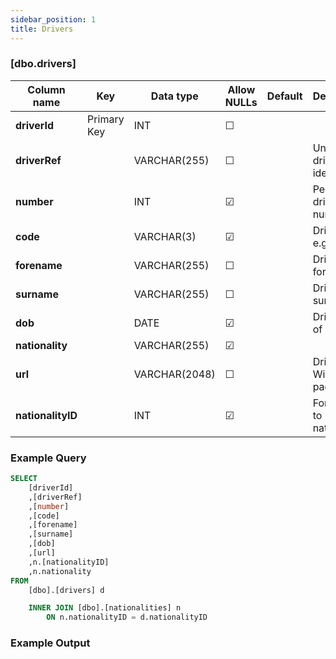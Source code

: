 ```yaml
---
sidebar_position: 1
title: Drivers
---
```


### [dbo.drivers]
| Column name | Key | Data type | Allow NULLs | Default | Description |
| ------- | ------- | ------- | ------- | ------- | ------- |
| **driverId** |  Primary Key | INT | ☐ |  |  | 
| **driverRef** |  | VARCHAR(255) | ☐ |  | Unique driver identifier | 
| **number** |  | INT | ☑ |  | Permanent driver number | 
| **code** |  | VARCHAR(3) | ☑ |  | Driver code e.g. "ALO" | 
| **forename** |  | VARCHAR(255) | ☐ |  | Driver forename | 
| **surname** |  | VARCHAR(255) | ☐ |  | Driver surname | 
| **dob** |  | DATE | ☑ |  | Driver date of birth | 
| **nationality** |  | VARCHAR(255) | ☑ |  |  | 
| **url** |  | VARCHAR(2048) | ☐ |  | Driver Wikipedia page | 
| **nationalityID** |  | INT | ☑ |  | Foreign Key to nationalities | 

### Example Query

```sql
SELECT 
	[driverId]
	,[driverRef]
	,[number]
	,[code]
	,[forename]
	,[surname]
	,[dob]
	,[url]
	,n.[nationalityID]
	,n.nationality
FROM 
	[dbo].[drivers] d

	INNER JOIN [dbo].[nationalities] n
		ON n.nationalityID = d.nationalityID
```

### Example Output
